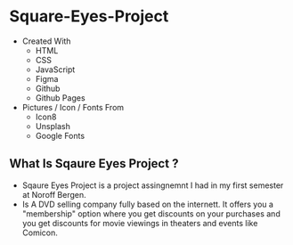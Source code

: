# Square-Eyes-Project
- Created With
    - HTML 
    - CSS  
    - JavaScript
    - Figma 
    - Github 
    - Github Pages
- Pictures / Icon / Fonts From 
    - Icon8
    - Unsplash
    - Google Fonts

## What Is Sqaure Eyes Project ? 
- Sqaure Eyes Project is a project assingnemnt I had in my first semester at Noroff Bergen.
- Is A DVD selling company fully based on the internett. It offers you a "membership" option where you get discounts on your purchases and you get discounts for movie viewings in theaters and events like Comicon.
